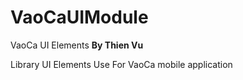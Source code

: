 # VaoCaUIModule
VaoCa UI Elements
**By Thien Vu**


Library UI Elements Use For VaoCa mobile application


